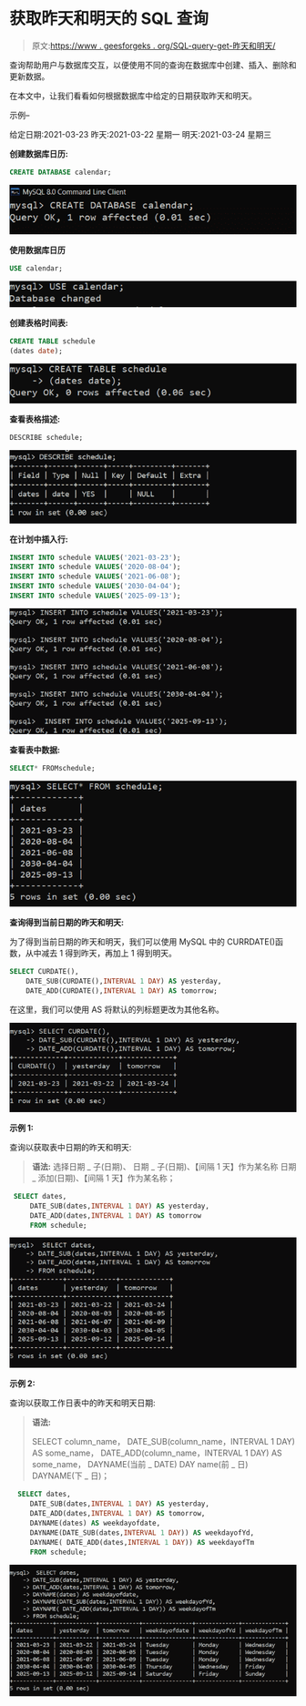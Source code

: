 # 获取昨天和明天的 SQL 查询

> 原文:[https://www . geesforgeks . org/SQL-query-get-昨天和明天/](https://www.geeksforgeeks.org/sql-query-to-get-yesterday-and-tomorrow/)

查询帮助用户与数据库交互，以便使用不同的查询在数据库中创建、插入、删除和更新数据。

在本文中，让我们看看如何根据数据库中给定的日期获取昨天和明天。

示例–

给定日期:2021-03-23
昨天:2021-03-22 星期一
明天:2021-03-24 星期三

**创建数据库日历:**

```sql
CREATE DATABASE calendar;
```

![](img/cc5ee7f0a3a26064d82a4eeaa8439363.png)

**使用数据库日历**

```sql
USE calendar;
```

![](img/a7ef031e4ca0b453a7908d592ac545f6.png)

**创建表格时间表:**

```sql
CREATE TABLE schedule
(dates date);
```

![](img/a3f2c2e7311d2170f2e77ef6eab79883.png)

**查看表格描述:**

```sql
DESCRIBE schedule;
```

![](img/8ba09c8b10ade95d11f87db305f0984c.png)

**在计划中插入行:**

```sql
INSERT INTO schedule VALUES('2021-03-23');
INSERT INTO schedule VALUES('2020-08-04');
INSERT INTO schedule VALUES('2021-06-08');
INSERT INTO schedule VALUES('2030-04-04');
INSERT INTO schedule VALUES('2025-09-13');

```

![](img/1501fb2f72267eebcf37520221b659a8.png)

**查看表中数据:**

```sql
SELECT* FROMschedule;
```

![](img/5e8580f39ae3d56a7edc144733e5219c.png)

**查询得到当前日期的昨天和明天:**

为了得到当前日期的昨天和明天，我们可以使用 MySQL 中的 CURRDATE()函数，从中减去 1 得到昨天，再加上 1 得到明天。

```sql
SELECT CURDATE(),
    DATE_SUB(CURDATE(),INTERVAL 1 DAY) AS yesterday,
    DATE_ADD(CURDATE(),INTERVAL 1 DAY) AS tomorrow;
```

在这里，我们可以使用 AS 将默认的列标题更改为其他名称。

![](img/c476ce58c25dd5c81413f5e7e60f579f.png)

**示例 1:**

查询以获取表中日期的昨天和明天:

> **语法:**
> 选择日期 _ 子(日期)、
> 日期 _ 子(日期)、【间隔 1 天】作为某名称
> 日期 _ 添加(日期)、【间隔 1 天】作为某名称；

```sql
 SELECT dates,
     DATE_SUB(dates,INTERVAL 1 DAY) AS yesterday,
     DATE_ADD(dates,INTERVAL 1 DAY) AS tomorrow
     FROM schedule;
```

![](img/ecb296c2966fc156dd8c5a580f693335.png)

**示例 2:**

查询以获取工作日表中的昨天和明天日期:

> **语法:**
> 
> SELECT column_name，
> DATE_SUB(column_name，INTERVAL 1 DAY) AS some_name，
> DATE_ADD(column_name，INTERVAL 1 DAY) AS some_name，
> DAYNAME(当前 _ DATE)
> DAY name(前 _ 日)
> DAYNAME(下 _ 日)；

```sql
  SELECT dates,
     DATE_SUB(dates,INTERVAL 1 DAY) AS yesterday,
     DATE_ADD(dates,INTERVAL 1 DAY) AS tomorrow,
     DAYNAME(dates) AS weekdayofdate,
     DAYNAME(DATE_SUB(dates,INTERVAL 1 DAY)) AS weekdayofYd,
     DAYNAME( DATE_ADD(dates,INTERVAL 1 DAY)) AS weekdayofTm
     FROM schedule;
```

![](img/7ea45b5a92c9f91a6bd98056a7c8d4cf.png)